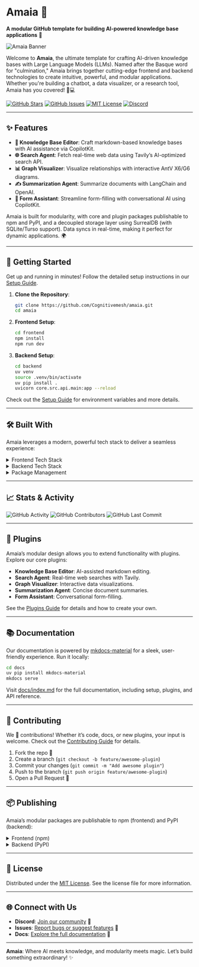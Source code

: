 # Amaia 🌟

**A modular GitHub template for building AI-powered knowledge base applications** 🚀

![Amaia Banner](https://via.placeholder.com/1200x200.png?text=Amaia+AI+Knowledge+Base) <!-- Replace with actual banner -->

Welcome to **Amaia**, the ultimate template for crafting AI-driven knowledge bases with Large Language Models (LLMs). Named after the Basque word for "culmination," Amaia brings together cutting-edge frontend and backend technologies to create intuitive, powerful, and modular applications. Whether you're building a chatbot, a data visualizer, or a research tool, Amaia has you covered! 🧠💻

[![GitHub Stars](https://img.shields.io/github/stars/cognitivemesh/amaia?style=social)](https://github.com/Cognitivemesh/amaia)
[![GitHub Issues](https://img.shields.io/github/issues/cognitivemesh/amaia)](https://github.com/Cognitivemesh/amaia/issues)
[![MIT License](https://img.shields.io/github/license/cognitivemesh/amaia)](https://github.com/Cognitivemesh/amaia/blob/main/LICENSE)
[![Discord](https://img.shields.io/discord/1234567890?logo=discord)](https://discord.gg/your-discord)

---

## ✨ Features

- **📝 Knowledge Base Editor**: Craft markdown-based knowledge bases with AI assistance via CopilotKit.
- **🌐 Search Agent**: Fetch real-time web data using Tavily’s AI-optimized search API.
- **📊 Graph Visualizer**: Visualize relationships with interactive AntV X6/G6 diagrams.
- **✍️ Summarization Agent**: Summarize documents with LangChain and OpenAI.
- **🤖 Form Assistant**: Streamline form-filling with conversational AI using CopilotKit.

Amaia is built for modularity, with core and plugin packages publishable to npm and PyPI, and a decoupled storage layer using SurrealDB (with SQLite/Turso support). Data syncs in real-time, making it perfect for dynamic applications. 🌍

---

## 🚀 Getting Started

Get up and running in minutes! Follow the detailed setup instructions in our [Setup Guide](docs/setup.md).

1. **Clone the Repository**:
   ```bash
   git clone https://github.com/Cognitivemesh/amaia.git
   cd amaia
   ```
2. **Frontend Setup**:
   ```bash
   cd frontend
   npm install
   npm run dev
   ```
3. **Backend Setup**:
   ```bash
   cd backend
   uv venv
   source .venv/bin/activate
   uv pip install .
   uvicorn core.src.api.main:app --reload
   ```

Check out the [Setup Guide](docs/setup.md) for environment variables and more details.

---

## 🛠️ Built With

Amaia leverages a modern, powerful tech stack to deliver a seamless experience:

<details>
<summary>Frontend Tech Stack</summary>

- **[Deno](https://deno.land)**: Secure, modern runtime for JavaScript/TypeScript.
- **[Next.js](https://nextjs.org)**: React framework for fast, scalable web apps.
- **[CopilotKit](https://github.com/CopilotKit/CopilotKit)**: AI-powered assistants and chatbots.
- **[AntV X6/G6](https://antv.antgroup.com)**: Interactive graph and diagram visualizations.
- **[Shadcn UI](https://ui.shadcn.com)**: Reusable, accessible UI components.
- **[Tailwind CSS](https://tailwindcss.com)**: Utility-first CSS for rapid styling.

</details>

<details>
<summary>Backend Tech Stack</summary>

- **[FastAPI](https://fastapi.tiangolo.com)**: High-performance API framework for Python.
- **[LangGraph](https://github.com/langchain-ai/langgraph)**: Workflow orchestration for AI agents.
- **[LangChain](https://github.com/langchain-ai/langchain)**: Connects LLMs to external data.
- **[Tavily](https://www.tavily.com)**: AI-optimized search API for real-time web data.
- **[CopilotKitSDK](https://github.com/CopilotKit/CopilotKit)**: Backend integration for AI agents.
- **[SurrealDB](https://surrealdb.com)**: Multimodel database with real-time sync (default).
- **[SQLite/Turso](https://turso.tech)**: Lightweight database with vector search support.

</details>

<details>
<summary>Package Management</summary>

- **[Lerna](https://lerna.js.org)**: Manages JavaScript monorepo for frontend packages.
- **[uv](https://github.com/astral-sh/uv)**: Fast Python package manager for backend.

</details>

---

## 📈 Stats & Activity

![GitHub Activity](https://img.shields.io/github/commit-activity/m/your-org/amaia)
![GitHub Contributors](https://img.shields.io/github/contributors/your-org/amaia)
![GitHub Last Commit](https://img.shields.io/github/last-commit/your-org/amaia)

---

## 🧩 Plugins

Amaia’s modular design allows you to extend functionality with plugins. Explore our core plugins:

- **Knowledge Base Editor**: AI-assisted markdown editing.
- **Search Agent**: Real-time web searches with Tavily.
- **Graph Visualizer**: Interactive data visualizations.
- **Summarization Agent**: Concise document summaries.
- **Form Assistant**: Conversational form-filling.

See the [Plugins Guide](docs/docs/plugins.md) for details and how to create your own.

---

## 📚 Documentation

Our documentation is powered by [mkdocs-material](https://squidfunk.github.io/mkdocs-material/) for a sleek, user-friendly experience. Run it locally:

```bash
cd docs
uv pip install mkdocs-material
mkdocs serve
```

Visit [docs/index.md](docs/docs/index.md) for the full documentation, including setup, plugins, and API reference.

---

## 🤝 Contributing

We 💜 contributions! Whether it’s code, docs, or new plugins, your input is welcome. Check out the [Contributing Guide](docs/docs/contributing.md) for details.

1. Fork the repo 🍴
2. Create a branch (`git checkout -b feature/awesome-plugin`)
3. Commit your changes (`git commit -m "Add awesome plugin"`)
4. Push to the branch (`git push origin feature/awesome-plugin`)
5. Open a Pull Request 🚀

---

## 📦 Publishing

Amaia’s modular packages are publishable to npm (frontend) and PyPI (backend):

<details>
<summary>Frontend (npm)</summary>

```bash
cd frontend
npx lerna bootstrap
npx lerna run build
npx lerna publish
```

For Deno compatibility, run `npm run denoify` in each package.

</details>

<details>
<summary>Backend (PyPI)</summary>

```bash
cd backend/core
uv build
uv publish
```

Repeat for each plugin in `backend/plugins`.

</details>

---

## 📜 License

Distributed under the [MIT License](LICENSE). See the license file for more information.

---

## 🌐 Connect with Us

- **Discord**: [Join our community](https://discord.gg/your-discord) 💬
- **Issues**: [Report bugs or suggest features](https://github.com/your-org/amaia/issues) 🐞
- **Docs**: [Explore the full documentation](docs/index.md) 📖

---

**Amaia**: Where AI meets knowledge, and modularity meets magic. Let’s build something extraordinary! ✨
